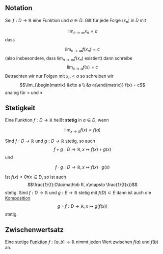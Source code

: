 

## Notation
Sei $f: D\to\mathbb R$ eine Funktion und $a\in D$. Gilt für jede Folge $(x_{n})$ in $D$ mit

$$\lim_{n\to\infty} x_{n} = a$$
dass

$$\lim_{n\to\infty} f(x_{n}) = c$$
(also insbesondere, dass $lim_{n\to\infty}f(x_{n})$ existiert) dann schreibe
$$\lim_{x\to a}f(x) = c$$
Betrachten wir nur Folgen mit $x_{n} < a$ so schreiben wir
$$\lim_{\begin{matrix} &x\to a \\ &x<a\end{matrix}} f(x) = c$$
analog für $>$ und $\not =$

## Stetigkeit

Eine Funktion $f: D\to\mathbb R$ heißt __stetig__ in $a\in D$, wenn

$$\lim_{x\to a} f(x) = f(a)$$


Sind $f: D\to\mathbb R$ und $g: D\to\mathbb R$ stetig, so auch
$$f+g: D\to\mathbb R, x\mapsto f(x) + g(x)$$
und

$$f\cdot g: D\to\mathbb R, x\mapsto f(x) \cdot g(x)$$

Ist $f(x) \not = 0\forall x\in D$, so ist auch
$$\frac{1}{f}:D\to\mathbb R, x\mapsto \frac{1}{f(x)}$$
stetig. Sind $f: D\to\mathbb R$ und $g: E\to\mathbb R$ stetig mit $f(D)\subset E$ dann ist auch die [Komposition](Mathe/Komposition.md)
$$g\circ f: D\to\mathbb R, x\mapsto g(f(x))$$
stetig.


## Zwischenwertsatz

Eine stetige [Funktion](Mathe/Funktionen.md) $f: [a, b] \to\mathbb R$ nimmt jeden Wert zwischen $f(a)$ und $f(b)$ an.

